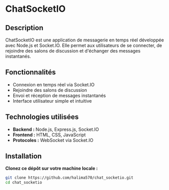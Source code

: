 # ChatSocketIO

## Description

ChatSocketIO est une application de messagerie en temps réel développée avec Node.js et Socket.IO. Elle permet aux utilisateurs de se connecter, de rejoindre des salons de discussion et d'échanger des messages instantanés.

## Fonctionnalités

- Connexion en temps réel via Socket.IO
- Rejoindre des salons de discussion
- Envoi et réception de messages instantanés
- Interface utilisateur simple et intuitive

## Technologies utilisées

- **Backend :** Node.js, Express.js, Socket.IO
- **Frontend :** HTML, CSS, JavaScript
- **Protocoles :** WebSocket via Socket.IO

## Installation

 **Clonez ce dépôt sur votre machine locale :**

   ```bash
   git clone https://github.com/halima570/chat_socketio.git
   cd chat_socketio

